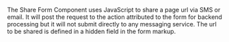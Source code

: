 The Share Form Component uses JavaScript to share a page url via SMS or email. It will post the request to the action attributed to the form for backend processing but it will not submit directly to any messaging service. The url to be shared is defined in a hidden field in the form markup.